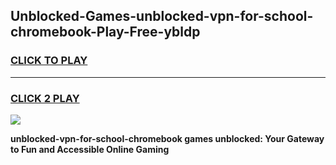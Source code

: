 
## Unblocked-Games-unblocked-vpn-for-school-chromebook-Play-Free-ybldp
<h3>
<a href="https://premium76.site?title=unblocked-vpn-for-school-chromebook&ref=18A1">CLICK TO PLAY</a></h3>
<hr>

<h3>
<a href="https://premium76.site?title=unblocked-vpn-for-school-chromebook&ref=18A1">CLICK 2 PLAY</a>
  
</h3>

<a href="https://premium76.site?title=unblocked-vpn-for-school-chromebook&ref=18A1"><img src="https://clearcache.store/games.png"></a>


**unblocked-vpn-for-school-chromebook games unblocked: Your Gateway to Fun and Accessible Online Gaming**
